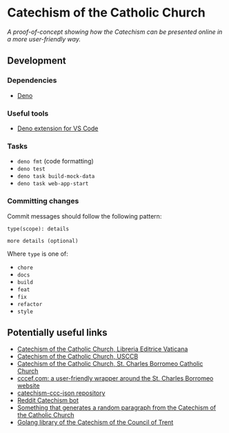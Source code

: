 # Catechism of the Catholic Church

_A proof-of-concept showing how the Catechism can be presented online in a more user-friendly way._

## Development

### Dependencies

- [Deno](https://deno.land/)

### Useful tools

- [Deno extension for VS Code](https://marketplace.visualstudio.com/items?itemName=denoland.vscode-deno)

### Tasks

- `deno fmt` (code formatting)
- `deno test`
- `deno task build-mock-data`
- `deno task web-app-start`

### Committing changes

Commit messages should follow the following pattern:

```
type(scope): details

more details (optional)
```

Where `type` is one of:

- `chore`
- `docs`
- `build`
- `feat`
- `fix`
- `refactor`
- `style`

## Potentially useful links

- [Catechism of the Catholic Church, Libreria Editrice Vaticana](http://www.vatican.va/archive/ENG0015/_INDEX.HTM)
- [Catechism of the Catholic Church, USCCB](https://www.usccb.org/beliefs-and-teachings/what-we-believe/catechism/catechism-of-the-catholic-church)
- [Catechism of the Catholic Church, St. Charles Borromeo Catholic Church](https://scborromeo2.org/catechism-of-the-catholic-church)
- [cccef.com: a user-friendly wrapper around the St. Charles Borromeo website](http://cccref.com/)
- [catechism-ccc-json repository](https://github.com/nossbigg/catechism-ccc-json)
- [Reddit Catechism bot](https://github.com/konohitowa/catebot)
- [Something that generates a random paragraph from the Catechism of the Catholic Church](https://github.com/regdoug/ccc)
- [Golang library of the Catechism of the Council of Trent](https://github.com/mborders/romanus)
